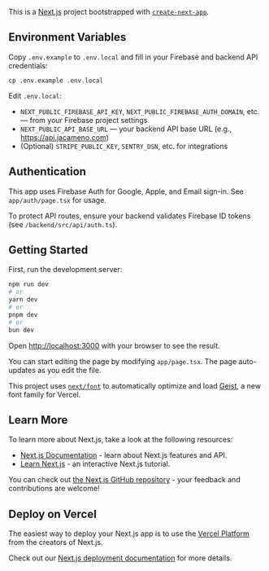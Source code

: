 This is a [Next.js](https://nextjs.org) project bootstrapped with [`create-next-app`](https://nextjs.org/docs/app/api-reference/cli/create-next-app).


## Environment Variables

Copy `.env.example` to `.env.local` and fill in your Firebase and backend API credentials:

```
cp .env.example .env.local
```

Edit `.env.local`:

- `NEXT_PUBLIC_FIREBASE_API_KEY`, `NEXT_PUBLIC_FIREBASE_AUTH_DOMAIN`, etc. — from your Firebase project settings
- `NEXT_PUBLIC_API_BASE_URL` — your backend API base URL (e.g., https://api.jacameno.com)
- (Optional) `STRIPE_PUBLIC_KEY`, `SENTRY_DSN`, etc. for integrations

## Authentication

This app uses Firebase Auth for Google, Apple, and Email sign-in. See `app/auth/page.tsx` for usage.

To protect API routes, ensure your backend validates Firebase ID tokens (see `/backend/src/api/auth.ts`).

## Getting Started

First, run the development server:

```bash
npm run dev
# or
yarn dev
# or
pnpm dev
# or
bun dev
```

Open [http://localhost:3000](http://localhost:3000) with your browser to see the result.

You can start editing the page by modifying `app/page.tsx`. The page auto-updates as you edit the file.

This project uses [`next/font`](https://nextjs.org/docs/app/building-your-application/optimizing/fonts) to automatically optimize and load [Geist](https://vercel.com/font), a new font family for Vercel.

## Learn More

To learn more about Next.js, take a look at the following resources:

- [Next.js Documentation](https://nextjs.org/docs) - learn about Next.js features and API.
- [Learn Next.js](https://nextjs.org/learn) - an interactive Next.js tutorial.

You can check out [the Next.js GitHub repository](https://github.com/vercel/next.js) - your feedback and contributions are welcome!

## Deploy on Vercel

The easiest way to deploy your Next.js app is to use the [Vercel Platform](https://vercel.com/new?utm_medium=default-template&filter=next.js&utm_source=create-next-app&utm_campaign=create-next-app-readme) from the creators of Next.js.

Check out our [Next.js deployment documentation](https://nextjs.org/docs/app/building-your-application/deploying) for more details.
